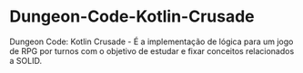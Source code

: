 # Dungeon-Code-Kotlin-Crusade
Dungeon Code: Kotlin Crusade -  É a implementação de lógica para um jogo de RPG por turnos com o objetivo de estudar e fixar conceitos relacionados a SOLID.

